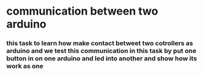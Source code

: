# communication between two arduino #
### this task to learn how make contact betweet two cotrollers as arduino and we test this communication in this task by put one button in on one arduino and led into another and show how its work as one ###
